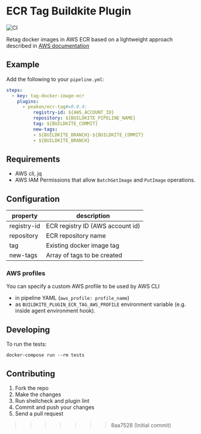 # ECR Tag Buildkite Plugin

![CI](https://github.com/peakon/ecr-tag-buildkite-plugin/workflows/CI/badge.svg?branch=master)

Retag docker images in AWS ECR based on a lightweight approach described in [AWS documentation](https://docs.aws.amazon.com/AmazonECR/latest/userguide/image-retag.html)

## Example

Add the following to your `pipeline.yml`:

```yml
steps:
  - key: tag-docker-image-ecr
    plugins:
      - peakon/ecr-tag#v0.0.4:
          registry-id: ${AWS_ACCOUNT_ID}
          repository: ${BUILDKITE_PIPELINE_NAME}
          tag: ${BUILDKITE_COMMIT}
          new-tags:
          - ${BUILDKITE_BRANCH}-${BUILDKITE_COMMIT}
          - ${BUILDKITE_BRANCH}
```
## Requirements

- AWS cli, jq
- AWS IAM Permissions that allow `BatchGetImage` and `PutImage` operations.

## Configuration

| property | description |
| ---------|-------------|
| registry-id | ECR registry ID (AWS account id) |
| repository  | ECR repository name |
| tag | Existing docker image tag |
| new-tags | Array of tags to be created |

### AWS profiles

You can specify a custom AWS profile to be used by AWS CLI

- in pipeline YAML (`aws_profile: profile_name`)
- as `BUILDKITE_PLUGIN_ECR_TAG_AWS_PROFILE` environment variable (e.g. inside agent environment hook).

## Developing

To run the tests:

```shell
docker-compose run --rm tests
```

## Contributing

1. Fork the repo
2. Make the changes
3. Run shellcheck and plugin lint
4. Commit and push your changes
5. Send a pull request
>>>>>>> 8aa7528 (Initial commit)
